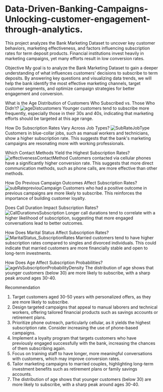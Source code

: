 # Data-Driven-Banking-Campaigns-Unlocking-customer-engagement-through-analytics.
This project analyzes the Bank Marketing Dataset to uncover key customer behaviors, marketing effectiveness, and factors influencing subscription rates for term deposit products.  Financial institutions invest heavily in marketing campaigns, yet many efforts result in low conversion rates. 

Objective
My goal is to analyze the Bank Marketing Dataset to gain a deeper understanding of what influences customers' decisions to subscribe to term deposits. By answering key questions and visualizing data trends, we will help the bank identify the most effective marketing channels, target customer segments, and optimize campaign strategies for better engagement and conversion.


What is the Age Distribution of Customers Who Subscribed vs. Those Who Didn’t?
![ageDistcustomers](https://github.com/user-attachments/assets/d8b05e57-da22-46ca-bce6-512859527440)
Younger customers tend to subscribe more frequently, especially those in their 30s and 40s, indicating that marketing efforts should be targeted at this age range.

How Do Subscription Rates Vary Across Job Types?
![SubRateJobType](https://github.com/user-attachments/assets/0d8beee9-4b8c-4b33-9a10-c7834c26eb0e)
Customers in blue-collar jobs, such as manual workers and technicians, show a higher subscription rate. This suggests that the bank's marketing campaigns are resonating more with working professionals.

Which Contact Methods Yield the Highest Subscription Rates?
![effectivenessContactMethod](https://github.com/user-attachments/assets/d3d077f6-40df-46a9-bf6c-af741b446fba)
Customers contacted via cellular phones have a significantly higher conversion rate. This suggests that more direct communication methods, such as phone calls, are more effective than other methods.

How Do Previous Campaign Outcomes Affect Subscription Rates?
![subRatepreviouCampaign](https://github.com/user-attachments/assets/668ec427-3d2b-45c8-8574-ec9f69505b08)
Customers who had a positive outcome in previous campaigns are more likely to subscribe. This reinforces the importance of building customer loyalty.

Does Call Duration Impact Subscription Rates?
![CallDurationvsSubscription](https://github.com/user-attachments/assets/7eb18256-b025-467e-a816-53e719fd36b1)
Longer call durations tend to correlate with a higher likelihood of subscription, suggesting that more engaged conversations lead to better outcomes.

How Does Marital Status Affect Subscription Rates?
![MaritalStatus_SubscriptionRates](https://github.com/user-attachments/assets/869a2a12-80fb-4b93-8a84-d8a14499af38)
Married customers tend to have higher subscription rates compared to singles and divorced individuals. This could indicate that married customers are more financially stable and open to long-term investments.

How Does Age Affect Subscription Probabilities?
![ageVsSubscriptionProbabilityDensity](https://github.com/user-attachments/assets/5d1fcb20-dd19-4a0d-9187-130d7c9eef55)
The distribution of age shows that younger customers (below 30) are more likely to subscribe, with a sharp peak around ages 30-40.


Recommendation
1. Target customers aged 30-50 years with personalized offers, as they are more likely to subscribe.
2. Design targeted campaigns that appeal to manual laborers and technical workers, offering tailored financial products such as savings accounts or retirement plans.
3. Prioritize phone outreach, particularly cellular, as it yields the highest subscription rate. Consider increasing the use of phone-based campaigns.
4. Implement a loyalty program that targets customers who have previously engaged successfully with the bank, increasing the chances of them subscribing again.
5. Focus on training staff to have longer, more meaningful conversations with customers, which may improve conversion rates.
6. Tailor marketing campaigns to married couples, highlighting long-term investment benefits such as retirement plans or family savings accounts.
7. The distribution of age shows that younger customers (below 30) are more likely to subscribe, with a sharp peak around ages 30-40.
